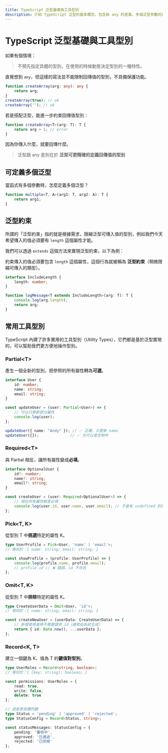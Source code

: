 ```yaml
---
title: TypeScript 泛型基礎與工具型別
description: 介紹 TypeScript 泛型的基本概念，包含與 any 的差異、多個泛型參數的定義方式，泛型約束的使用，以及常用的工具型別如 Partial、Required、Pick、Omit 等實用應用
---
```


# TypeScript 泛型基礎與工具型別

如果有個情境：

> 不預先指定具體的型別，在使用的時候動態決定型別的一種特性。

直覺想到 `any`，但這樣的寫法並不能限制回傳值的型別，不具備保護功能。

```ts
function createArray(arg: any): any {
    return arg;
}
createArray(true); // ok
createArray(''); // ok
```

若是搭配泛型，能進一步約束回傳值型別：

```ts
function createArray<T>(arg: T): T {
    return arg + 1; // error
}
```

因為你傳入什麼，就要回傳什麼。

> 泛型跟 any 差別在於 **泛型可更精確的定義回傳值的型別**

## 可定義多個泛型

當函式有多個參數時，怎麼定義多個泛型？

```ts
function multiple<T, A>(arg1: T, arg2: A): T {
    return arg1;
}
```

## 泛型約束

所謂的「泛型約束」指的就是根據需求，限縮泛型可傳入值的型別，例如我們今天希望傳入的值必須要有 `length` 這個屬性才能。

我們可以透過 `extends` 這個方法來實現泛型約束，以下為例：

約束傳入的值必須要包含 `length` 這個屬性，這個行為就被稱為 **泛型約束**（稍微限縮可傳入的類型）。

```ts
interface IncludeLength {
    length: number;
}

function logMessage<T extends IncludeLength>(arg: T): T {
    console.log(arg.length);
    return arg;
}
```

## 常用工具型別

TypeScript 內建了許多實用的工具型別（Utility Types），它們都是基於泛型實現的，可以幫助我們更方便地操作型別。

### Partial&lt;T&gt;

產生一個全新的型別，把參照的所有屬性轉為**可選**。

```ts
interface User {
    id: number;
    name: string;
    email: string;
}

const updateUser = (user: Partial<User>) => {
    // 可以只更新部分屬性
    console.log(user);
};

updateUser({ name: "Andy" }); // ✅ 正確，只更新 name
updateUser({});              // ✅ 也可以是空物件
```

### Required&lt;T&gt;

與 Partial 相反，讓所有屬性變成**必填**。

```ts
interface OptionalUser {
    id?: number;
    name?: string;
    email?: string;
}

const createUser = (user: Required<OptionalUser>) => {
    // 現在所有屬性都是必填
    console.log(user.id, user.name, user.email); // 不會有 undefined 的問題
};
```

### Pick&lt;T, K&gt;

從型別 T 中**挑選**特定的屬性 K。

```ts
type UserProfile = Pick<User, 'name' | 'email'>;
// 等同於：{ name: string; email: string; }

const showProfile = (profile: UserProfile) => {
    console.log(profile.name, profile.email);
    // profile.id // ❌ 錯誤，id 不存在
};
```

### Omit&lt;T, K&gt;

從型別 T 中**排除**特定的屬性 K。

```ts
type CreateUserData = Omit<User, 'id'>;
// 等同於：{ name: string; email: string; }

const createNewUser = (userData: CreateUserData) => {
    // 新增使用者時不需要提供 id（通常由系統生成）
    return { id: Date.now(), ...userData };
};
```

### Record&lt;K, T&gt;

建立一個鍵為 K、值為 T 的**鍵值對型別**。

```ts
type UserRoles = Record<string, boolean>;
// 等同於：{ [key: string]: boolean; }

const permissions: UserRoles = {
    read: true,
    write: false,
    delete: true
};

// 或者更具體的鍵
type Status = 'pending' | 'approved' | 'rejected';
type StatusConfig = Record<Status, string>;

const statusMessages: StatusConfig = {
    pending: '審核中',
    approved: '已通過',
    rejected: '已拒絕'
};
```